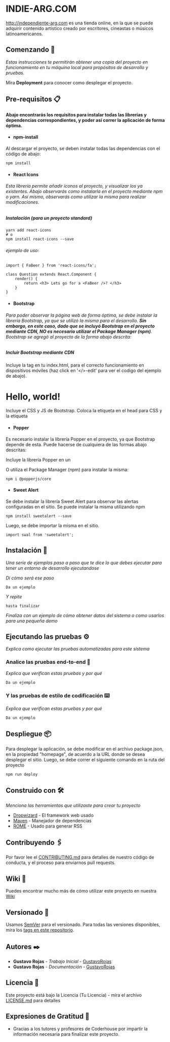 # INDIE-ARG.COM

http://independiente-arg.com es una tienda online, en la que se puede adquirir contenido artístico creado por escritores, cineastas o músicos latinoamericanos. 

## Comenzando 🚀

*Estas instrucciones te permitirán obtener una copia del proyecto en funcionamiento en tu máquina local para propósitos de desarrollo y pruebas.*

Mira **Deployment** para conocer como desplegar el proyecto.

## Pre-requisitos 📋

#### Abajo encontrarás los requisitos para instalar todas las librerías y dependencias correspondientes, y poder así correr la aplicación de forma óptima. 

- #### npm-install

Al descargar el proyecto, se deben instalar todas las dependencias con el código de abajo:

```
npm install
```

- #### React Icons

###### Esta librería permite añadir íconos al proyecto, y visualizar los ya existentes. Abajo observarás como instalarla en el proyecto mediante npm o yarn. Así mismo, observarás como utilizar la misma para realizar modificaciones.

##### Instalación (para un proyecto standard)

```
yarn add react-icons
# o
npm install react-icons --save
```

###### ejemplo de uso:

```
import { FaBeer } from 'react-icons/fa';

class Question extends React.Component {
    render() {
        return <h3> Lets go for a <FaBeer />? </h3>
    }
}
```

- #### Bootstrap

###### Para poder observar la página web de forma óptima, se debe instalar la librería Bootstrap, ya que se utilizó la misma para el desarrollo. ***Sin embargo, en este caso, dado que se incluyó Bootstrap en el proyecto mediante CDN, NO es necesario utilizar el Package Manager (npm)***. Bootstrap se agregó al proyecto de la forma abajo descrita:

##### Incluir Bootstrap mediante CDN

Incluye la tag <meta name="viewport"> en tu index.html, para el correcto funcionamiento en dispositivos móviles (haz click en '</>-edit' para ver el codigo del ejemplo de abajo).

<!doctype html> 
<html lang="en">  
   <head>    
       <meta charset="utf-8">    
       <meta name="viewport" content="width=device-width, initial-scale=1">    <title>Bootstrap demo</title>  
    </head>  
    <body>    
        <h1>Hello, world!</h1> 
    </body> 
</html>

Incluye el CSS y JS de Bootstrap.  Coloca la etiqueta <link> en el head para CSS y la etiqueta <script> antes de cerrar el body, para el bundle the JS (haz click en '</>-edit' para ver el codigo del ejemplo de abajo).

<!doctype html> 
<html lang="en">  
    <head>    
        <meta charset="utf-8">    
        <meta name="viewport" content="width=device-width, initial-scale=1">    <title>Bootstrap demo</title>    
        <link href="https://cdn.jsdelivr.net/npm/bootstrap@5.2.0/dist/css/bootstrap.min.css" rel="stylesheet" integrity="sha384-gH2yIJqKdNHPEq0n4Mqa/HGKIhSkIHeL5AyhkYV8i59U5AR6csBvApHHNl/vI1Bx" crossorigin="anonymous">  
    </head> 
    <body>    
        <h1>Hello, world!</h1>    
        <script src="https://cdn.jsdelivr.net/npm/bootstrap@5.2.0/dist/js/bootstrap.bundle.min.js" integrity="sha384-A3rJD856KowSb7dwlZdYEkO39Gagi7vIsF0jrRAoQmDKKtQBHUuLZ9AsSv4jD4Xa" crossorigin="anonymous">
        </script>  
    </body> 
</html>

- #### Popper

Es necesario instalar la librería Popper en el proyecto, ya que Bootstrap depende de esta. Puede hacerse de cualquiera de las formas abajo descritas:

Incluye la librería Popper en un <script> separado del de JS. 

<script src="https://cdn.jsdelivr.net/npm/@popperjs/core@2.11.5/dist/umd/popper.min.js" integrity="sha384-Xe+8cL9oJa6tN/veChSP7q+mnSPaj5Bcu9mPX5F5xIGE0DVittaqT5lorf0EI7Vk" crossorigin="anonymous">
</script>
<script src="https://cdn.jsdelivr.net/npm/bootstrap@5.2.0/dist/js/bootstrap.min.js" integrity="sha384-ODmDIVzN+pFdexxHEHFBQH3/9/vQ9uori45z4JjnFsRydbmQbmL5t1tQ0culUzyK" crossorigin="anonymous">
</script>

O utiliza el Package Manager (npm) para instalar la misma:

```
npm i @popperjs/core
```

- #### Sweet Alert

Se debe instalar la librería Sweet Alert para observar las alertas configuradas en el sitio. Se puede instalar la misma utilizando npm 

```
npm install sweetalert --save
```

Luego, se debe importar la misma en el sitio.

```
import swal from 'sweetalert';
```

## Instalación 🔧

*Una serie de ejemplos paso a paso que te dice lo que debes ejecutar para tener un entorno de desarrollo ejecutandose*

*Dí cómo será ese paso*

```
Da un ejemplo
```

*Y repite*

```
hasta finalizar
```

*Finaliza con un ejemplo de cómo obtener datos del sistema o como usarlos para una pequeña demo*

## Ejecutando las pruebas ⚙️

*Explica como ejecutar las pruebas automatizadas para este sistema*

### Analice las pruebas end-to-end 🔩

*Explica que verifican estas pruebas y por qué*

```
Da un ejemplo
```

### Y las pruebas de estilo de codificación ⌨️

*Explica que verifican estas pruebas y por qué*

```
Da un ejemplo
```

## Despliegue 📦

Para desplegar la aplicación, se debe modificar en el archivo package.json, en la propiedad "homepage", de acuerdo a la URL donde se desea desplegar el sitio. Luego, se debe correr el siguiente comando en la ruta del proyecto

```
npm run deploy 
```

## Construido con 🛠️

*Menciona las herramientas que utilizaste para crear tu proyecto*

- [Dropwizard](http://www.dropwizard.io/1.0.2/docs/) - El framework web usado
- [Maven](https://maven.apache.org/) - Manejador de dependencias
- [ROME](https://rometools.github.io/rome/) - Usado para generar RSS

## Contribuyendo 🖇️

Por favor lee el [CONTRIBUTING.md](https://gist.github.com/villanuevand/xxxxxx) para detalles de nuestro código de conducta, y el proceso para enviarnos pull requests.

## Wiki 📖

Puedes encontrar mucho más de cómo utilizar este proyecto en nuestra [Wiki](https://github.com/tu/proyecto/wiki)

## Versionado 📌

Usamos [SemVer](http://semver.org/) para el versionado. Para todas las versiones disponibles, mira los [tags en este repositorio](https://github.com/tu/proyecto/tags).

## Autores ✒️

- **Gustavo Rojas** - *Trabajo Inicial* - [GustavoRojas](https://github.com/rojasdelascio/INDIEARG-Rojas-Delascio.git)
- **Gustavo Rojas** - *Documentación* - [GustavoRojas](https://github.com/rojasdelascio/INDIEARG-Rojas-Delascio.git)

## Licencia 📄

Este proyecto está bajo la Licencia (Tu Licencia) - mira el archivo [LICENSE.md](https://gist.github.com/Villanuevand/LICENSE.md) para detalles

## Expresiones de Gratitud 🎁

- Gracias a los tutores y profesores de Coderhouse por impartir la información necesaria para finalizar este proyecto.